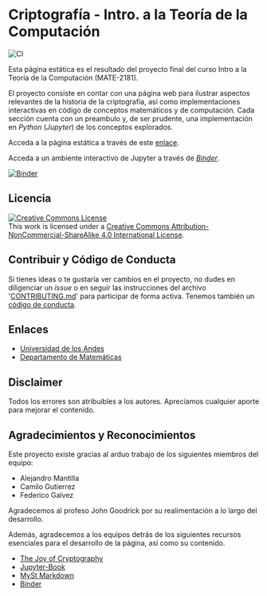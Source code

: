 # Criptografía - Intro. a la Teoría de la Computación

![CI](https://github.com/MantiMantilla/Theory-of-Computation-Encryption/workflows/CI/badge.svg)

Esta página estática es el resultado del proyecto final del curso Intro a la Teoría de la Computación (MATE-2181).

El proyecto consiste en contar con una página web para ilustrar aspectos relevantes de la historia de la criptografía, así como implementaciones interactivas en código de conceptos matemáticos y de computación. Cada sección cuenta con un preambulo y, de ser prudente, una implementación en _Python_ (_Jupyter_) de los conceptos explorados.

Acceda a la página estática a través de este [enlace](https://mantimantilla.github.io/Theory-of-Computation-Encryption/).

Acceda a un ambiente interactivo de Jupyter a través de [*Binder*](https://mybinder.org/v2/gh/mantimantilla/Theory-of-Computation-Encryption/main).

[![Binder](https://mybinder.org/badge_logo.svg)](https://mybinder.org/v2/gh/mantimantilla/Theory-of-Computation-Encryption/main)

## Licencia

<a rel="license" href="http://creativecommons.org/licenses/by-nc-sa/4.0/"><img alt="Creative Commons License" style="border-width:0" src="https://i.creativecommons.org/l/by-nc-sa/4.0/88x31.png" /></a><br />This work is licensed under a <a rel="license" href="http://creativecommons.org/licenses/by-nc-sa/4.0/">Creative Commons Attribution-NonCommercial-ShareAlike 4.0 International License</a>.

## Contribuir y Código de Conducta

Si tienes ideas o te gustaría ver cambios en el proyecto, no dudes en diligenciar un _issue_ o en seguir las instrucciones del archivo '[CONTRIBUTING.md](https://github.com/mantimantilla/Theory-of-Computation-Encryption/blob/main/CONTRIBUTING.md)' para participar de forma activa. Tenemos también un [código de conducta](https://github.com/mantimantilla/Theory-of-Computation-Encryption/blob/main/CODE_OF_CONDUCT.md).

## Enlaces
 * [Universidad de los Andes](https://uniandes.edu.co/)
 * [Departamento de Matemáticas](https://matematicas.uniandes.edu.co/)

## Disclaimer

Todos los errores son atribuibles a los autores. Apreciamos cualquier aporte para mejorar el contenido.

## Agradecimientos y Reconocimientos

Este proyecto existe gracias al arduo trabajo de los siguientes miembros del equipo:

 * Alejandro Mantilla
 * Camilo Gutierrez
 * Federico Galvez
 
Agradecemos al profeso John Goodrick por su realimentación a lo largo del desarrollo.

Además, agradecemos a los equipos detrás de los siguientes recursos esenciales para el desarrollo de la página, así como su contenido.
 * [The Joy of Cryptography](https://web.engr.oregonstate.edu/~rosulekm/crypto/)
 * [Jupyter-Book](https://jupyterbook.org/intro.html)
 * [MySt Markdown](https://myst-parser.readthedocs.io/en/latest/)
 * [Binder](https://mybinder.org/)
